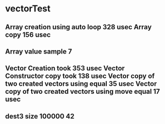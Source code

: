 # vectorTest

Array creation using auto loop 328 usec
Array copy 156 usec
-------------------------
Array value sample 7
-------------------------
Vector Creation took 353 usec
Vector Constructor copy took 138 usec
Vector copy of two created vectors using equal 35 usec
Vector copy of two created vectors using move equal 17 usec
-------------------------
dest3 size 100000 42
-------------------------

